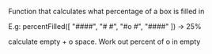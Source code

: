 Function that calculates what percentage of a box is filled in

E.g:
percentFilled([
    "####",
    "#  #",
    "#o #",
    "####"
]) -> 25%

calculate empty + o space. Work out percent of o in empty